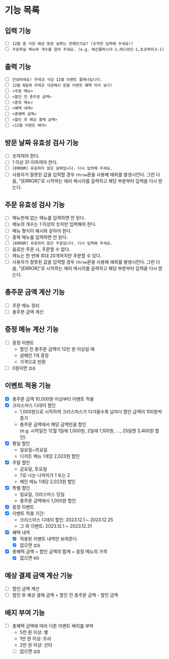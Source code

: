 # 기능 목록

## 입력 기능

- [ ] `12월 중 식당 예상 방문 날짜는 언제인가요? (숫자만 입력해 주세요!)`
- [ ] `주문하실 메뉴와 개수를 알려 주세요. (e.g. 해산물파스타-2,레드와인-1,초코케이크-1)`

## 출력 기능

- [ ] `안녕하세요! 우테코 식당 12월 이벤트 플래너입니다.`
- [ ] `12월 N일에 우테코 식당에서 받을 이벤트 혜택 미리 보기!`
- [ ] `<주문 메뉴>`
- [ ] `<할인 전 총주문 금액>`
- [ ] `<증정 메뉴>`
- [ ] `<혜택 내역>`
- [ ] `<총혜택 금액>`
- [ ] `<할인 후 예상 결제 금액>`
- [ ] `<12월 이벤트 배지>`

## 방문 날짜 유효성 검사 기능

- [ ] 숫자여야 한다.
- [ ] 1 이상 31 이하여야 한다.
- [ ] `[ERROR] 유효하지 않은 날짜입니다. 다시 입력해 주세요.`
- [ ] 사용자가 잘못된 값을 입력할 경우 `throw`문을 사용해 예외를 발생시킨다. 그런 다음, "[ERROR]"로 시작하는 에러 메시지를 출력하고 해당 부분부터 입력을 다시 받는다.

## 주문 유효성 검사 기능

- [ ] 메뉴판에 없는 메뉴를 입력하면 안 된다.
- [ ] 메뉴의 개수는 1 이상의 숫자만 입력해야 한다.
- [ ] 메뉴 형식이 예시와 같아야 한다.
- [ ] 중복 메뉴를 입력하면 안 된다.
- [ ] `[ERROR] 유효하지 않은 주문입니다. 다시 입력해 주세요.`
- [ ] 음료만 주문 시, 주문할 수 없다.
- [ ] 메뉴는 한 번에 최대 20개까지만 주문할 수 있다.
- [ ] 사용자가 잘못된 값을 입력할 경우 `throw`문을 사용해 예외를 발생시킨다. 그런 다음, "[ERROR]"로 시작하는 에러 메시지를 출력하고 해당 부분부터 입력을 다시 받는다.

## 총주문 금액 계산 기능

- [ ] 주문 메뉴 정리
- [ ] 총주문 금액 계산

## 증정 메뉴 계산 기능

- [ ] 증정 이벤트
  - 할인 전 총주문 금액이 12만 원 이상일 때
  - 샴페인 1개 증정
  - 가격으로 반환
- [ ] 0원이면 `없음`

## 이벤트 적용 기능

- [x] 총주문 금액 10,000원 이상부터 이벤트 적용
- [x] 크리스마스 디데이 할인
  - 1,000원으로 시작하여 크리스마스가 다가올수록 날마다 할인 금액이 100원씩 증가
  - 총주문 금액에서 해당 금액만큼 할인  
    (e.g. 시작일인 12월 1일에 1,000원, 2일에 1,100원, ..., 25일엔 3,400원 할인)
- [x] 평일 할인
  - 일요일~목요일
  - 디저트 메뉴 1개당 2,023원 할인
- [x] 주말 할인
  - 금요일, 토요일
  - 7로 나눈 나머지가 1 또는 2
  - 메인 메뉴 1개당 2,023원 할인
- [x] 특별 할인
  - 일요일, 크라스마스 당일
  - 총주문 금액에서 1,000원 할인
- [x] 증정 이벤트
- [x] 이벤트 적용 기간:
  - 크리스마스 디데이 할인: 2023.12.1 ~ 2023.12.25
  - 그 외 이벤트: 2023.12.1 ~ 2023.12.31
- [x] 혜택 내역
  - [x] 적용된 이벤트 내역만 보여준다.
  - [x] 없으면 `없음`
- [x] 총혜택 금액 = 할인 금액의 합계 + 증정 메뉴의 가격
  - [x] 없으면 `0원`

## 예상 결제 금액 계산 기능

- [ ] 할인 금액 계산
- [ ] 할인 후 예상 결제 금액 = 할인 전 총주문 금액 - 할인 금액

## 배지 부여 기능

- [ ] 총혜택 금액에 따라 다른 이벤트 배지를 부여
  - 5천 원 이상: 별
  - 1만 원 이상: 트리
  - 2만 원 이상: 산타
  - [ ] 없으면 `없음`
